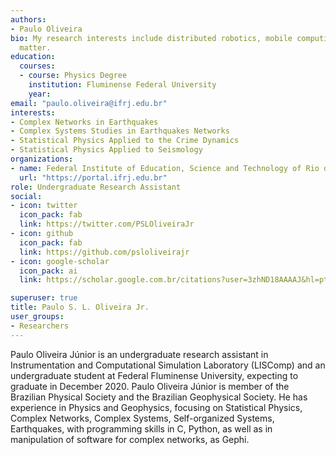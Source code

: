 ```yaml
---
authors:
- Paulo Oliveira
bio: My research interests include distributed robotics, mobile computing and programmable
  matter.
education:
  courses:
  - course: Physics Degree
    institution: Fluminense Federal University
    year:
email: "paulo.oliveira@ifrj.edu.br"
interests:
- Complex Networks in Earthquakes
- Complex Systems Studies in Earthquakes Networks
- Statistical Physics Applied to the Crime Dynamics
- Statistical Physics Applied to Seismology
organizations:
- name: Federal Institute of Education, Science and Technology of Rio de Janeiro
  url: "https://portal.ifrj.edu.br"
role: Undergraduate Research Assistant
social:
- icon: twitter
  icon_pack: fab
  link: https://twitter.com/PSLOliveiraJr
- icon: github
  icon_pack: fab
  link: https://github.com/psloliveirajr
- icon: google-scholar
  icon_pack: ai
  link: https://scholar.google.com.br/citations?user=3zhND18AAAAJ&hl=pt-BR&authuser=1

superuser: true
title: Paulo S. L. Oliveira Jr.
user_groups:
- Researchers
---
```


Paulo Oliveira Júnior is an undergraduate research assistant in Instrumentation and Computational Simulation Laboratory (LISComp) and an undergraduate student at Federal Fluminense University, expecting to graduate in December 2020. Paulo Oliveira Júnior is member of the Brazilian Physical Society and the Brazilian Geophysical Society. He has experience in Physics and Geophysics, focusing on Statistical Physics, Complex Networks, Complex Systems, Self-organized Systems, Earthquakes, with programming skills in C, Python, as well as in manipulation of software for complex networks, as Gephi.
